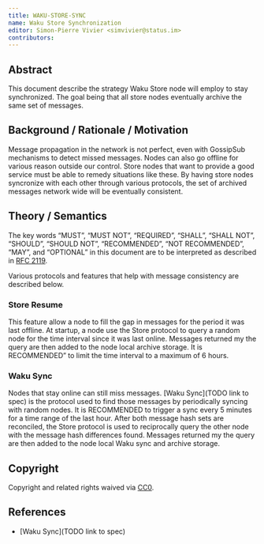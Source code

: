 ```yaml
---
title: WAKU-STORE-SYNC
name: Waku Store Synchronization
editor: Simon-Pierre Vivier <simvivier@status.im>
contributors:
---
```


## Abstract

This document describe the strategy Waku Store node will employ to stay synchronized.
The goal being that all store nodes eventually archive the same set of messages.

## Background / Rationale / Motivation

Message propagation in the network is not perfect,
even with GossipSub mechanisms to detect missed messages.
Nodes can also go offline for various reason outside our control.
Store nodes that want to provide a good service must be able to remedy situations like these.
By having store nodes syncronize with each other through various protocols,
the set of archived messages network wide will be eventually consistent.

## Theory / Semantics

The key words “MUST”, “MUST NOT”, “REQUIRED”, “SHALL”, “SHALL NOT”, “SHOULD”, “SHOULD NOT”, “RECOMMENDED”, “NOT RECOMMENDED”, “MAY”, and “OPTIONAL” in this document are to be interpreted as described in [RFC 2119](https://www.ietf.org/rfc/rfc2119.txt).

Various protocols and features that help with message consistency are described below.

### Store Resume

This feature allow a node to fill the gap in messages for the period it was last offline.
At startup, a node use the Store protocol to query a random node for
the time interval since it was last online.
Messages returned my the query are then added to the node local archive storage.
It is RECOMMENDED” to limit the time interval to a maximum of 6 hours.

### Waku Sync

Nodes that stay online can still miss messages.
[Waku Sync](TODO link to spec) is the protocol used to find those messages by periodically syncing with random nodes.
It is RECOMMENDED to trigger a sync every 5 minutes for a time range of the last hour.
After both message hash sets are reconciled,
the Store protocol is used to reciprocally query the other node with the message hash differences found.
Messages returned my the query are then added to the node local Waku sync and archive storage.

## Copyright

Copyright and related rights waived via [CC0](https://creativecommons.org/publicdomain/zero/1.0/).


## References

- [Waku Sync](TODO link to spec)